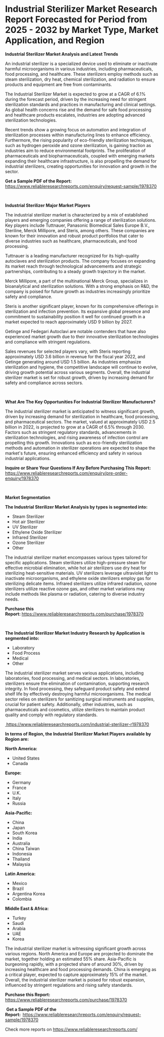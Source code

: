 <p><h1>Industrial Sterilizer Market Research Report Forecasted for Period from 2025 -  2032 by Market Type, Market Application, and Region</h1></p><p><strong>Industrial Sterilizer Market Analysis and Latest Trends</strong></p>
<p><p>An industrial sterilizer is a specialized device used to eliminate or inactivate harmful microorganisms in various industries, including pharmaceuticals, food processing, and healthcare. These sterilizers employ methods such as steam sterilization, dry heat, chemical sterilization, and radiation to ensure products and equipment are free from contaminants. </p><p>The Industrial Sterilizer Market is expected to grow at a CAGR of 6.1% during the forecast period, driven by the increasing need for stringent sterilization standards and practices in manufacturing and clinical settings. As global health concerns rise and the demand for safe food processing and healthcare products escalates, industries are adopting advanced sterilization technologies. </p><p>Recent trends show a growing focus on automation and integration of sterilization processes within manufacturing lines to enhance efficiency. Furthermore, the rising popularity of eco-friendly sterilization techniques, such as hydrogen peroxide and ozone sterilization, is gaining traction as industries aim to reduce environmental footprints. The proliferation of pharmaceuticals and biopharmaceuticals, coupled with emerging markets expanding their healthcare infrastructure, is also propelling the demand for industrial sterilizers, creating opportunities for innovation and growth in the sector.</p></p>
<p><strong>Get a Sample PDF of the Report:&nbsp;</strong> <a href="https://www.reliableresearchreports.com/enquiry/request-sample/1978370?utm_campaign=2211&utm_medium=2&utm_source=Github&utm_content=ia&utm_term=17022025&utm_id=industrial-sterilizer">https://www.reliableresearchreports.com/enquiry/request-sample/1978370</a></p>
<p>&nbsp;</p>
<p><strong>Industrial Sterilizer Major Market Players</strong></p>
<p><p>The industrial sterilizer market is characterized by a mix of established players and emerging companies offering a range of sterilization solutions. Key players include Tuttnauer, Panasonic Biomedical Sales Europe B.V., Steriline, Merck Millipore, and Steris, among others. These companies are known for their innovation and robust product portfolios that cater to diverse industries such as healthcare, pharmaceuticals, and food processing.</p><p>Tuttnauer is a leading manufacturer recognized for its high-quality autoclaves and sterilization products. The company focuses on expanding its market reach through technological advancements and strategic partnerships, contributing to a steady growth trajectory in the market.</p><p>Merck Millipore, a part of the multinational Merck Group, specializes in bioanalytical and sterilization solutions. With a strong emphasis on R&D, the company is poised for future growth as industries increasingly prioritize safety and compliance.</p><p>Steris is another significant player, known for its comprehensive offerings in sterilization and infection prevention. Its expansive global presence and commitment to sustainability position it well for continued growth in a market expected to reach approximately USD 9 billion by 2027.</p><p>Getinge and Fedegari Autoclavi are notable contenders that have also experienced market growth due to their innovative sterilization technologies and compliance with stringent regulations.</p><p>Sales revenues for selected players vary, with Steris reporting approximately USD 3.6 billion in revenue for the fiscal year 2022, and Getinge generating around USD 1.5 billion. As industries emphasize sterilization and hygiene, the competitive landscape will continue to evolve, driving growth potential across various segments. Overall, the industrial sterilizer market is set for robust growth, driven by increasing demand for safety and compliance across sectors.</p></p>
<p>&nbsp;</p>
<p><strong>What Are The Key Opportunities For Industrial Sterilizer Manufacturers?</strong></p>
<p><p>The industrial sterilizer market is anticipated to witness significant growth, driven by increasing demand for sterilization in healthcare, food processing, and pharmaceutical sectors. The market, valued at approximately USD 2.5 billion in 2022, is projected to grow at a CAGR of 6.5% through 2030. Factors such as stringent regulatory standards, advancements in sterilization technologies, and rising awareness of infection control are propelling this growth. Innovations such as eco-friendly sterilization methods and automation in sterilizer operations are expected to shape the market's future, ensuring enhanced efficiency and safety in various industrial applications.</p></p>
<p><strong>Inquire or Share Your Questions If Any Before Purchasing This Report:</strong> <a href="https://www.reliableresearchreports.com/enquiry/pre-order-enquiry/1978370?utm_campaign=2211&utm_medium=2&utm_source=Github&utm_content=ia&utm_term=17022025&utm_id=industrial-sterilizer">https://www.reliableresearchreports.com/enquiry/pre-order-enquiry/1978370</a></p>
<p>&nbsp;</p>
<p><strong>Market Segmentation</strong></p>
<p><strong>The Industrial Sterilizer Market Analysis by types is segmented into:</strong></p>
<p><ul><li>Steam Sterilizer</li><li>Hot air Sterilizer</li><li>UV Sterilizer</li><li>Ethylene Oxide Sterilizer</li><li>Infrared Sterilizer</li><li>Ozone Sterilizer</li><li>Other</li></ul></p>
<p><p>The industrial sterilizer market encompasses various types tailored for specific applications. Steam sterilizers utilize high-pressure steam for effective microbial elimination, while hot air sterilizers use dry heat for sterilizing heat-sensitive materials. UV sterilizers leverage ultraviolet light to inactivate microorganisms, and ethylene oxide sterilizers employ gas for sterilizing delicate items. Infrared sterilizers utilize infrared radiation, ozone sterilizers utilize reactive ozone gas, and other market variations may include methods like plasma or radiation, catering to diverse industry needs.</p></p>
<p><strong>Purchase this Report:&nbsp;</strong><a href="https://www.reliableresearchreports.com/purchase/1978370?utm_campaign=2211&utm_medium=2&utm_source=Github&utm_content=ia&utm_term=17022025&utm_id=industrial-sterilizer">https://www.reliableresearchreports.com/purchase/1978370</a></p>
<p>&nbsp;</p>
<p><strong>The Industrial Sterilizer Market Industry Research by Application is segmented into:</strong></p>
<p><ul><li>Laboratory</li><li>Food Process</li><li>Medical</li><li>Other</li></ul></p>
<p><p>The industrial sterilizer market serves various applications, including laboratories, food processing, and medical sectors. In laboratories, sterilizers ensure the elimination of contamination, supporting research integrity. In food processing, they safeguard product safety and extend shelf life by effectively destroying harmful microorganisms. The medical sector relies on sterilizers for sanitizing surgical instruments and supplies, crucial for patient safety. Additionally, other industries, such as pharmaceuticals and cosmetics, utilize sterilizers to maintain product quality and comply with regulatory standards.</p></p>
<p><a href="https://www.reliableresearchreports.com/industrial-sterilizer-r1978370?utm_campaign=2211&utm_medium=2&utm_source=Github&utm_content=ia&utm_term=17022025&utm_id=industrial-sterilizer">&nbsp;https://www.reliableresearchreports.com/industrial-sterilizer-r1978370</a></p>
<p><strong>In terms of Region, the Industrial Sterilizer Market Players available by Region are:</strong></p>
<p>
    <p> <strong> North America: </strong>
        <ul>
            <li>United States</li>
            <li>Canada</li>
        </ul>
        </p> 
    <p> <strong> Europe: </strong>
        <ul>
            <li>Germany</li>
            <li>France</li>
            <li>U.K.</li>
            <li>Italy</li>
            <li>Russia</li>
        </ul>
        </p> 
    <p> <strong> Asia-Pacific: </strong>
        <ul>
            <li>China</li>
            <li>Japan</li>
            <li>South Korea</li>
            <li>India</li>
            <li>Australia</li>
            <li>China Taiwan</li>
            <li>Indonesia</li>
            <li>Thailand</li>
            <li>Malaysia</li>
        </ul>
        </p> 
    <p> <strong> Latin America: </strong>
        <ul>
            <li>Mexico</li>
            <li>Brazil</li>
            <li>Argentina Korea</li>
            <li>Colombia</li>
        </ul>
        </p> 
    <p> <strong> Middle East & Africa: </strong>
        <ul>
            <li>Turkey</li>
            <li>Saudi</li>
            <li>Arabia</li>
            <li>UAE</li>
            <li>Korea</li>
        </ul>
    </p>
    </p>
<p><p>The industrial sterilizer market is witnessing significant growth across various regions. North America and Europe are projected to dominate the market, together holding an estimated 55% share. Asia-Pacific is burgeoning rapidly, with a projected share of around 30%, driven by increasing healthcare and food processing demands. China is emerging as a critical player, expected to capture approximately 15% of the market. Overall, the industrial sterilizer market is poised for robust expansion, influenced by stringent regulations and rising safety standards.</p></p>
<p><strong>Purchase this Report: </strong><a href="https://www.reliableresearchreports.com/purchase/1978370?utm_campaign=2211&utm_medium=2&utm_source=Github&utm_content=ia&utm_term=17022025&utm_id=industrial-sterilizer">https://www.reliableresearchreports.com/purchase/1978370</a></p>
<p>&nbsp;<strong>Get a Sample PDF of the Report:&nbsp;&nbsp;</strong><a href="https://www.reliableresearchreports.com/enquiry/request-sample/1978370?utm_campaign=2211&utm_medium=2&utm_source=Github&utm_content=ia&utm_term=17022025&utm_id=industrial-sterilizer">https://www.reliableresearchreports.com/enquiry/request-sample/1978370</a></p>
<p><strong></strong></p>
<p>Check more reports on <a href="https://www.reliableresearchreports.com/?utm_campaign=2211&utm_medium=2&utm_source=Github&utm_content=ia&utm_term=17022025&utm_id=industrial-sterilizer">https://www.reliableresearchreports.com/</a></p>